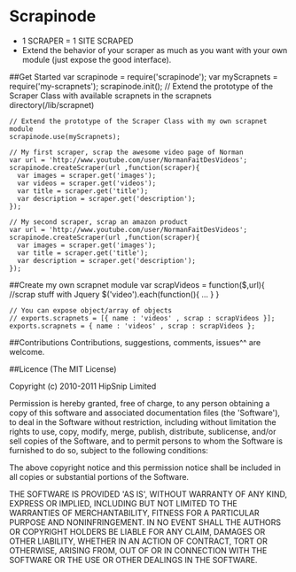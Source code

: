# Scrapinode 
   - 1 SCRAPER = 1 SITE SCRAPED
   - Extend the behavior of your scraper as much as you want with your own module (just expose the good interface).
 
##Get Started
    var scrapinode = require('scrapinode');
    var myScrapnets = require('my-scrapnets');
    scrapinode.init(); // Extend the prototype of the Scraper Class with available scrapnets in the scrapnets directory(/lib/scrapnet)
    
    // Extend the prototype of the Scraper Class with my own scrapnet module
    scrapinode.use(myScrapnets);
    
    // My first scraper, scrap the awesome video page of Norman
    var url = 'http://www.youtube.com/user/NormanFaitDesVideos';
    scrapinode.createScraper(url ,function(scraper){
      var images = scraper.get('images');
      var videos = scraper.get('videos');
      var title = scraper.get('title');
      var description = scraper.get('description');
    });
    
    // My second scraper, scrap an amazon product
    var url = 'http://www.youtube.com/user/NormanFaitDesVideos';
    scrapinode.createScraper(url ,function(scraper){
      var images = scraper.get('images');
      var title = scraper.get('title');
      var description = scraper.get('description');
    });
    
##Create my own scrapnet module
    var scrapVideos = function($,url){
      //scrap stuff with Jquery
      $('video').each(function(){
         ...
      }
    }
   
    // You can expose object/array of objects 
    // exports.scrapnets = [{ name : 'videos' , scrap : scrapVideos }];
    exports.scrapnets = { name : 'videos' , scrap : scrapVideos };
   
##Contributions
Contributions, suggestions, comments, issues^^ are welcome.

##Licence
(The MIT License)

Copyright (c) 2010-2011 HipSnip Limited

Permission is hereby granted, free of charge, to any person obtaining a copy of this software and associated documentation files (the 'Software'), to deal in the Software without restriction, including without limitation the rights to use, copy, modify, merge, publish, distribute, sublicense, and/or sell copies of the Software, and to permit persons to whom the Software is furnished to do so, subject to the following conditions:

The above copyright notice and this permission notice shall be included in all copies or substantial portions of the Software.

THE SOFTWARE IS PROVIDED 'AS IS', WITHOUT WARRANTY OF ANY KIND, EXPRESS OR IMPLIED, INCLUDING BUT NOT LIMITED TO THE WARRANTIES OF MERCHANTABILITY, FITNESS FOR A PARTICULAR PURPOSE AND NONINFRINGEMENT. IN NO EVENT SHALL THE AUTHORS OR COPYRIGHT HOLDERS BE LIABLE FOR ANY CLAIM, DAMAGES OR OTHER LIABILITY, WHETHER IN AN ACTION OF CONTRACT, TORT OR OTHERWISE, ARISING FROM, OUT OF OR IN CONNECTION WITH THE SOFTWARE OR THE USE OR OTHER DEALINGS IN THE SOFTWARE.
